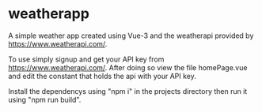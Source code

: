 # weatherapp

A simple weather app created using Vue-3 and the weatherapi provided by https://www.weatherapi.com/.

To use simply signup and get your API key from https://www.weatherapi.com/. After doing so view the file homePage.vue and edit the constant that holds the api with your API key.

Install the dependencys using "npm i" in the projects directory then run it using "npm run build".
